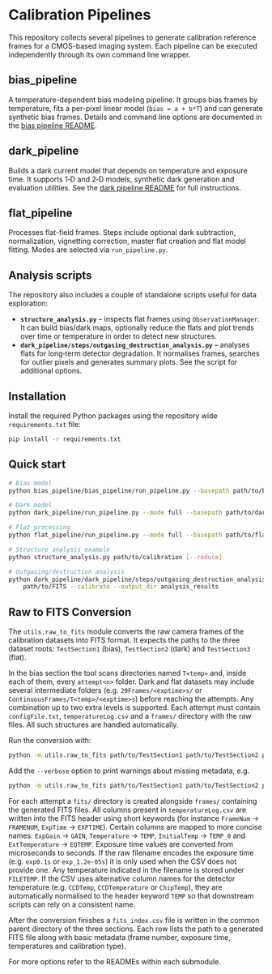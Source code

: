 # Calibration Pipelines

This repository collects several pipelines to generate calibration reference frames for a CMOS-based imaging system. Each pipeline can be executed independently through its own command line wrapper.

## bias_pipeline
A temperature-dependent bias modeling pipeline. It groups bias frames by temperature, fits a per-pixel linear model (`bias = a + b*T`) and can generate synthetic bias frames. Details and command line options are documented in the [bias pipeline README](bias_pipeline/bias_pipeline/README.md).

## dark_pipeline
Builds a dark current model that depends on temperature and exposure time. It supports 1‑D and 2‑D models, synthetic dark generation and evaluation utilities. See the [dark pipeline README](dark_pipeline/README.md) for full instructions.

## flat_pipeline
Processes flat-field frames. Steps include optional dark subtraction, normalization, vignetting correction, master flat creation and flat model fitting. Modes are selected via `run_pipeline.py`.

## Analysis scripts
The repository also includes a couple of standalone scripts useful for data exploration:

- **`structure_analysis.py`** – inspects flat frames using `ObservationManager`.
  It can build bias/dark maps, optionally reduce the flats and plot trends over
  time or temperature in order to detect new structures.
- **`dark_pipeline/steps/outgasing_destruction_analysis.py`** – analyses flats
  for long‑term detector degradation. It normalises frames, searches for outlier
  pixels and generates summary plots. See the script for additional options.

## Installation

Install the required Python packages using the repository wide `requirements.txt` file:

```bash
pip install -r requirements.txt
```

## Quick start
```bash
# Bias model
python bias_pipeline/bias_pipeline/run_pipeline.py --basepath path/to/bias --output-dir bias_results

# Dark model
python dark_pipeline/run_pipeline.py --mode full --basepath path/to/darks --output_dir dark_results

# Flat processing
python flat_pipeline/run_pipeline.py --mode full --basepath path/to/flats --output-dir flat_results

# Structure analysis example
python structure_analysis.py path/to/calibration [--reduce]

# Outgasing/destruction analysis
python dark_pipeline/dark_pipeline/steps/outgasing_destruction_analysis.py \
    path/to/FITS --calibrate --output_dir analysis_results
```

## Raw to FITS Conversion

The `utils.raw_to_fits` module converts the raw camera frames of the calibration
datasets into FITS format. It expects the paths to the three dataset roots:
`TestSection1` (bias), `TestSection2` (dark) and `TestSection3` (flat).

In the bias section the tool scans directories named `T<temp>` and, inside each
of them, every `attempt<n>` folder.  Dark and flat datasets may include several
intermediate folders (e.g. `20Frames/<exptime>s/` or
`ContinuousFrames/T<temp>/<exptime>s`) before reaching the attempts.  Any
combination up to two extra levels is supported.  Each attempt must contain
`configFile.txt`, `temperatureLog.csv` and a `frames/` directory with the raw
files.  All such structures are handled automatically.


Run the conversion with:

```bash
python -m utils.raw_to_fits path/to/TestSection1 path/to/TestSection2 path/to/TestSection3
```

Add the `--verbose` option to print warnings about missing metadata, e.g.

```bash
python -m utils.raw_to_fits path/to/TestSection1 path/to/TestSection2 path/to/TestSection3 --verbose
```

For each attempt a `fits/` directory is created alongside `frames/` containing
the generated FITS files. All columns present in `temperatureLog.csv` are
written into the FITS header using short keywords (for instance
`FrameNum` → `FRAMENUM`, `ExpTime` → `EXPTIME`).  Certain columns are mapped
to more concise names: `ExpGain` → `GAIN`, `Temperature` → `TEMP`,
`InitialTemp` → `TEMP_0` and `ExtTemperature` → `EQTEMP`. Exposure time values are
converted from microseconds to seconds.  If the raw filename encodes the
exposure time (e.g. `exp0.1s` or `exp_1.2e-05s`) it is only used when the CSV
does not provide one. Any temperature indicated in the filename is stored under
`FILETEMP`.
If the CSV uses alternative column names for the detector temperature (e.g.
`CCDTemp`, `CCDTemperature` or `ChipTemp`), they are automatically normalised to
the header keyword `TEMP` so that downstream scripts can rely on a consistent
name.

After the conversion finishes a `fits_index.csv` file is written in the common
parent directory of the three sections. Each row lists the path to a generated
FITS file along with basic metadata (frame number, exposure time, temperatures
and calibration type).



For more options refer to the READMEs within each submodule.


